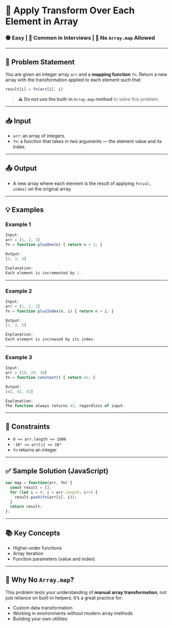 

# 🔁 Apply Transform Over Each Element in Array

### 🟢 Easy | 💼 Common in Interviews | 🚫 No `Array.map` Allowed

---

## 🧩 Problem Statement

You are given an integer array `arr` and a **mapping function** `fn`.
Return a new array with the transformation applied to each element such that:

```js
result[i] = fn(arr[i], i)
```

> ⚠️ **Do not use the built-in `Array.map` method** to solve this problem.

---

## 📥 Input

* `arr`: an array of integers.
* `fn`: a function that takes in two arguments — the element value and its index.

---

## 📤 Output

* A new array where each element is the result of applying `fn(val, index)` on the original array.

---

## 💡 Examples

### Example 1

```js
Input:
arr = [1, 2, 3]
fn = function plusOne(n) { return n + 1; }

Output:
[2, 3, 4]

Explanation:
Each element is incremented by 1.
```

---

### Example 2

```js
Input:
arr = [1, 2, 3]
fn = function plusIndex(n, i) { return n + i; }

Output:
[1, 3, 5]

Explanation:
Each element is increased by its index.
```

---

### Example 3

```js
Input:
arr = [10, 20, 30]
fn = function constant() { return 42; }

Output:
[42, 42, 42]

Explanation:
The function always returns 42, regardless of input.
```

---

## 🔧 Constraints

* `0 <= arr.length <= 1000`
* `-10⁹ <= arr[i] <= 10⁹`
* `fn` returns an integer

---

## ✅ Sample Solution (JavaScript)

```js
var map = function(arr, fn) {
  const result = [];
  for (let i = 0; i < arr.length; i++) {
    result.push(fn(arr[i], i));
  }
  return result;
};
```

---

## 📚 Key Concepts

* Higher-order functions
* Array iteration
* Function parameters (value and index)

---

## 🚫 Why No `Array.map`?

This problem tests your understanding of **manual array transformation**, not just reliance on built-in helpers. It’s a great practice for:

* Custom data transformation
* Working in environments without modern array methods
* Building your own utilities
